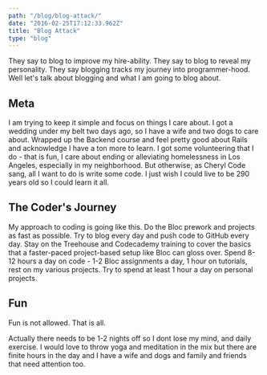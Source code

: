 ```yaml
---
path: "/blog/blog-attack/"
date: "2016-02-25T17:12:33.962Z"
title: "Blog Attack"
type: "blog"
---
```


They say to blog to improve my hire-ability. They say to blog to reveal my personality. They say blogging tracks my journey into programmer-hood. Well let's talk about blogging and what I am going to blog about.

## Meta
I am trying to keep it simple and focus on things I care about. I got a wedding under my belt two days ago, so I have a wife and two dogs to care about. Wrapped up the Backend course and feel pretty good about Rails and acknowledge I have a ton more to learn. I got some volunteering that I do - that is fun, I care about ending or alleviating homelessness in Los Angeles, especially in my neighborhood. But otherwise, as Cheryl Code sang, all I want to do is write some code. I just wish I could live to be 290 years old so I could learn it all.

## The Coder's Journey
My approach to coding is going like this. Do the Bloc prework and projects as fast as possible. Try to blog every day and push code to GitHub every day. Stay on the Treehouse and Codecademy training to cover the basics that a faster-paced project-based setup like Bloc can gloss over. Spend 8-12 hours a day on code - 1-2 Bloc assignments a day, 1 hour on tutorials, rest on my various projects. Try to spend at least 1 hour a day on personal projects.

## Fun
Fun is not allowed. That is all.

Actually there needs to be 1-2 nights off so I dont lose my mind, and daily exercise. I would love to throw yoga and meditation in the mix but there are finite hours in the day and I have a wife and dogs and family and friends that need attention too.

